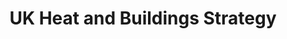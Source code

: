 ---
layout: link
link_url: https://assets.publishing.service.gov.uk/government/uploads/system/uploads/attachment_data/file/1044598/6.7408_BEIS_Clean_Heat_Heat___Buildings_Strategy_Stage_2_v5_WEB.pdf
title: UK Heat and Buildings Strategy
source: Department of Business, Energy, and Industrial Strategy
card: Replace your boiler with a heat pump
petal: Clean Energy
task: Get your strategy right
---